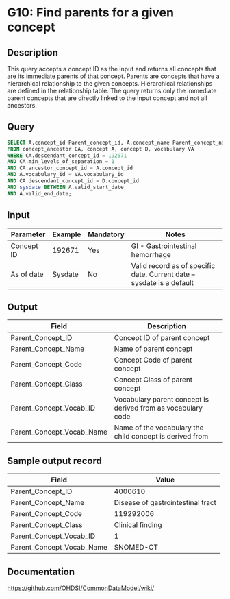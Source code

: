 # G10: Find parents for a given concept

## Description
This query accepts a concept ID as the input and returns all concepts that are its immediate parents of that concept. Parents are concepts that have a hierarchical relationship to the given concepts. Hierarchical relationships are defined in the relationship table.
The query returns only the immediate parent concepts that are directly linked to the input concept and not all ancestors.

## Query
```sql
SELECT A.concept_id Parent_concept_id, A.concept_name Parent_concept_name, A.concept_code Parent_concept_code, A.concept_class_id Parent_concept_class_id, A.vocabulary_id Parent_concept_vocab_ID, VA.vocabulary_name Parent_concept_vocab_name
FROM concept_ancestor CA, concept A, concept D, vocabulary VA
WHERE CA.descendant_concept_id = 192671
AND CA.min_levels_of_separation = 1
AND CA.ancestor_concept_id = A.concept_id
AND A.vocabulary_id = VA.vocabulary_id
AND CA.descendant_concept_id = D.concept_id
AND sysdate BETWEEN A.valid_start_date
AND A.valid_end_date;
```

## Input

|  Parameter |  Example |  Mandatory |  Notes |
| --- | --- | --- | --- |
|  Concept ID |  192671 |  Yes | GI - Gastrointestinal hemorrhage |
|  As of date |  Sysdate |  No | Valid record as of specific date. Current date – sysdate is a default |

## Output

|  Field |  Description |
| --- | --- |
|  Parent_Concept_ID |  Concept ID of parent concept |
|  Parent_Concept_Name |  Name of parent concept |
|  Parent_Concept_Code |  Concept Code of parent concept |
|  Parent_Concept_Class |  Concept Class of parent concept |
|  Parent_Concept_Vocab_ID |  Vocabulary parent concept is derived from as vocabulary code |
|  Parent_Concept_Vocab_Name |  Name of the vocabulary the child concept is derived from |

## Sample output record

|  Field |  Value |
| --- | --- |
|  Parent_Concept_ID |  4000610 |
|  Parent_Concept_Name |  Disease of gastrointestinal tract |
|  Parent_Concept_Code |  119292006 |
|  Parent_Concept_Class |  Clinical finding |
|  Parent_Concept_Vocab_ID |  1 |
|  Parent_Concept_Vocab_Name |  SNOMED-CT |

## Documentation
https://github.com/OHDSI/CommonDataModel/wiki/
